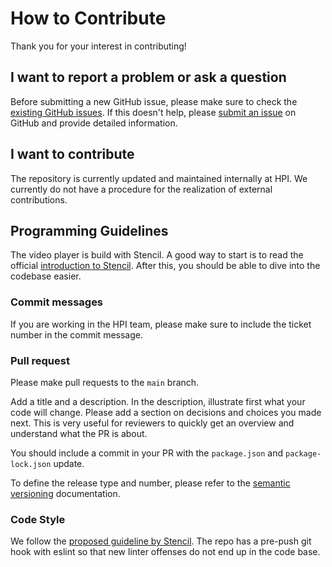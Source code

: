 # How to Contribute

Thank you for your interest in contributing!

## I want to report a problem or ask a question

Before submitting a new GitHub issue, please make sure to check the [existing GitHub issues](https://github.com/openHPI/xikolo-video-player/issues).
If this doesn't help, please [submit an issue](https://github.com/openHPI/xikolo-video-player/issues/new) on GitHub and provide detailed information.

## I want to contribute

The repository is currently updated and maintained internally at HPI.
We currently do not have a procedure for the realization of external contributions.

## Programming Guidelines

The video player is build with Stencil.
A good way to start is to read the official [introduction to Stencil](https://stenciljs.com/docs/introduction).
After this, you should be able to dive into the codebase easier.

### Commit messages

If you are working in the HPI team,
please make sure to include the ticket number in the commit message.

### Pull request

Please make pull requests to the `main` branch.

Add a title and a description.
In the description, illustrate first what your code will change.
Please add a section on decisions and choices you made next.
This is very useful for reviewers to quickly get an overview and understand what the PR is about.

You should include a commit in your PR with the `package.json` and `package-lock.json` update.

To define the release type and number, please refer to the [semantic versioning](https://docs.npmjs.com/about-semantic-versioning)
documentation.

### Code Style

We follow the [proposed guideline by Stencil](https://stenciljs.com/docs/style-guide#code-organization).
The repo has a pre-push git hook with eslint so that new linter offenses do not end up in the code base.
